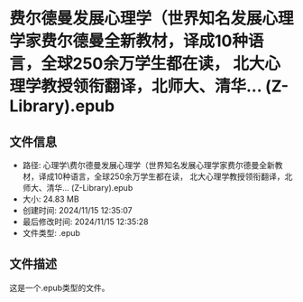 ﻿# 费尔德曼发展心理学（世界知名发展心理学家费尔德曼全新教材，译成10种语言，全球250余万学生都在读， 北大心理学教授领衔翻译，北师大、清华... (Z-Library).epub

## 文件信息
- 路径: 心理学\费尔德曼发展心理学（世界知名发展心理学家费尔德曼全新教材，译成10种语言，全球250余万学生都在读， 北大心理学教授领衔翻译，北师大、清华... (Z-Library).epub
- 大小: 24.83 MB
- 创建时间: 2024/11/15 12:35:07
- 最后修改时间: 2024/11/15 12:35:28
- 文件类型: .epub

## 文件描述
这是一个.epub类型的文件。

